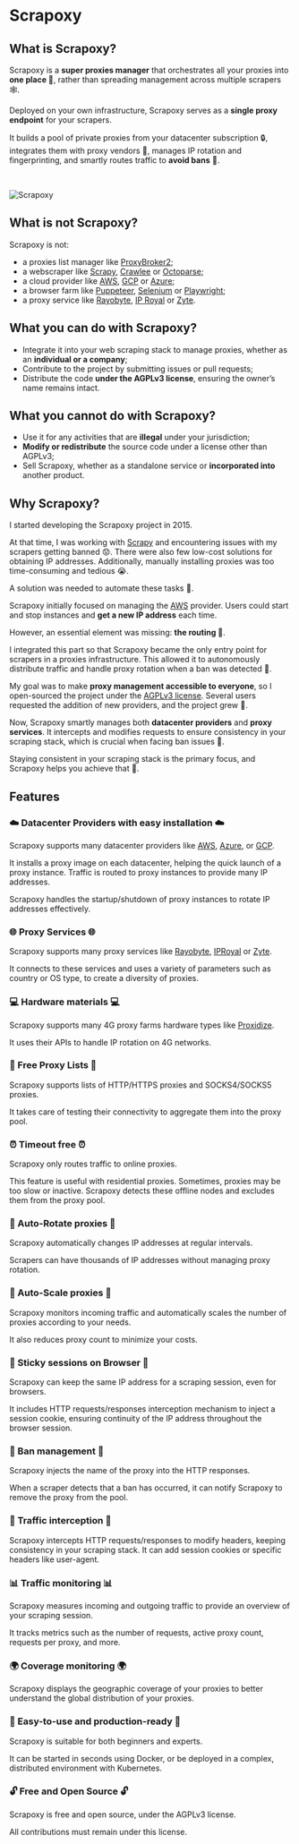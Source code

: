 # Scrapoxy

## What is Scrapoxy?

Scrapoxy is a **super proxies manager** that orchestrates all your proxies into **one place 🎯**, 
rather than spreading management across multiple scrapers 🕸️.

Deployed on your own infrastructure, Scrapoxy serves as a **single proxy endpoint** for your scrapers.

It builds a pool of private proxies from your datacenter subscription 🔒, 
integrates them with proxy vendors 🔌, manages IP rotation and fingerprinting,
and smartly routes traffic to **avoid bans** 🚫.

<br/>

![Scrapoxy](/assets/images/scrapoxy.gif)


## What is not Scrapoxy?

Scrapoxy is not:
- a proxies list manager like [ProxyBroker2](/l/proxy-broker-2);
- a webscraper like [Scrapy](/l/scrapy), [Crawlee](/l/crawlee) or [Octoparse](/l/octoparse);
- a cloud provider like [AWS](/l/aws), [GCP](/l/gcp) or [Azure](/l/azure);
- a browser farm like [Puppeteer](/l/puppeteer), [Selenium](/l/selenium) or [Playwright](/l/playwright);
- a proxy service like [Rayobyte](/l/rayobyte), [IP Royal](/l/iproyal) or [Zyte](/l/zyte).


## What you can do with Scrapoxy?

* Integrate it into your web scraping stack to manage proxies, whether as an **individual or a company**;
* Contribute to the project by submitting issues or pull requests;
* Distribute the code **under the AGPLv3 license**, ensuring the owner’s name remains intact.


## What you cannot do with Scrapoxy?

* Use it for any activities that are **illegal** under your jurisdiction;
* **Modify or redistribute** the source code under a license other than AGPLv3;
* Sell Scrapoxy, whether as a standalone service or **incorporated into** another product.


## Why Scrapoxy?

I started developing the Scrapoxy project in 2015. 

At that time, I was working with [Scrapy](/l/scrapy) and encountering issues with my scrapers getting banned 😟. 
There were also few low-cost solutions for obtaining IP addresses. 
Additionally, manually installing proxies was too time-consuming and tedious 😭. 

A solution was needed to automate these tasks 🤖. 

Scrapoxy initially focused on managing the [AWS](/l/aws) provider. 
Users could start and stop instances and **get a new IP address** each time. 

However, an essential element was missing: **the routing 🔀**. 

I integrated this part so that Scrapoxy became the only entry point for scrapers in a proxies infrastructure.
This allowed it to autonomously distribute traffic and handle proxy rotation 
when a ban was detected 🚨.

My goal was to make **proxy management accessible to everyone**, 
so I open-sourced the project under the [AGPLv3 license](licence). 
Several users requested the addition of new providers, 
and the project grew 🌱. 

Now, Scrapoxy smartly manages both **datacenter providers** and **proxy services**. 
It intercepts and modifies requests to ensure consistency in your scraping stack,
which is crucial when facing ban issues 🚨. 

Staying consistent in your scraping stack is the primary focus, 
and Scrapoxy helps you achieve that 🎯.


## Features

### ☁️ Datacenter Providers with easy installation ☁️

Scrapoxy supports many datacenter providers like [AWS](/l/aws), [Azure](/l/azure), or [GCP](/l/gcp).

It installs a proxy image on each datacenter, helping the quick launch of a proxy instance. 
Traffic is routed to proxy instances to provide many IP addresses. 

Scrapoxy handles the startup/shutdown of proxy instances to rotate IP addresses effectively.


### 🌐 Proxy Services 🌐

Scrapoxy supports many proxy services like [Rayobyte](/l/rayobyte), [IPRoyal](/l/iproyal) or [Zyte](/l/zyte).

It connects to these services and uses a variety of parameters such as country or OS type,
to create a diversity of proxies.


### 💻 Hardware materials 💻

Scrapoxy supports many 4G proxy farms hardware types like [Proxidize](/l/proxidize).

It uses their APIs to handle IP rotation on 4G networks.


### 📜 Free Proxy Lists 📜

Scrapoxy supports lists of HTTP/HTTPS proxies and SOCKS4/SOCKS5 proxies. 

It takes care of testing their connectivity to aggregate them into the proxy pool.


### ⏰ Timeout free ⏰

Scrapoxy only routes traffic to online proxies. 

This feature is useful with residential proxies. 
Sometimes, proxies may be too slow or inactive. 
Scrapoxy detects these offline nodes and excludes them from the proxy pool.


### 🔄 Auto-Rotate proxies 🔄

Scrapoxy automatically changes IP addresses at regular intervals. 

Scrapers can have thousands of IP addresses without managing proxy rotation.


### 🏃 Auto-Scale proxies 🏃

Scrapoxy monitors incoming traffic 
and automatically scales the number of proxies according to your needs.

It also reduces proxy count to minimize your costs.


### 🍪 Sticky sessions on Browser 🍪

Scrapoxy can keep the same IP address for a scraping session, even for browsers. 

It includes HTTP requests/responses interception mechanism to inject a session cookie,
ensuring continuity of the IP address throughout the browser session.


### 🚨 Ban management 🚨

Scrapoxy injects the name of the proxy into the HTTP responses. 

When a scraper detects that a ban has occurred, it can notify Scrapoxy to remove the proxy from the pool.


### 📡 Traffic interception 📡

Scrapoxy intercepts HTTP requests/responses to modify headers, 
keeping consistency in your scraping stack.
It can add session cookies or specific headers like user-agent.


###  📊 Traffic monitoring 📊

Scrapoxy measures incoming and outgoing traffic to provide an overview of your scraping session. 

It tracks metrics such as the number of requests, active proxy count, requests per proxy, and more.


### 🌍 Coverage monitoring 🌍

Scrapoxy displays the geographic coverage of your proxies to better understand the global distribution of your proxies.


### 🚀 Easy-to-use and production-ready 🚀

Scrapoxy is suitable for both beginners and experts. 

It can be started in seconds using Docker, or be deployed in a complex, distributed environment with Kubernetes.


### 🔓 Free and Open Source 🔓

Scrapoxy is free and open source, under the AGPLv3 license.

All contributions must remain under this license.
